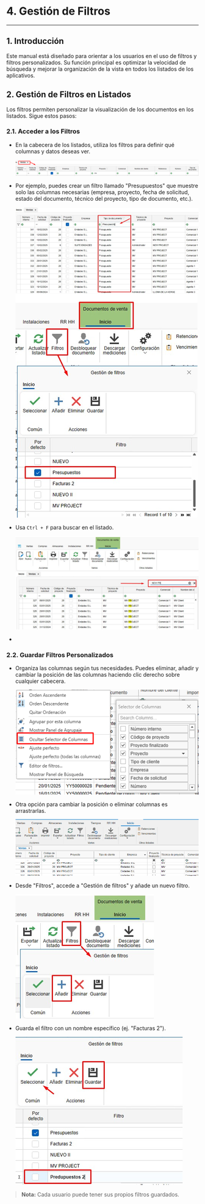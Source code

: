 # 4. Gestión de Filtros

<!-- ## Índice
1. [Introducción](#1-introducción)
2. [Gestión de Filtros en Listados](#2-gestión-de-filtros-en-listados)
   - [2.1. Acceder a los Filtros](#21-acceder-a-los-filtros)
   - [2.2. Guardar Filtros Personalizados](#22-guardar-filtros-personalizados) -->

---

## 1. Introducción
Este manual está diseñado para orientar a los usuarios en el uso de filtros y filtros personalizados. Su función principal es optimizar la velocidad de búsqueda y mejorar la organización de la vista en todos los listados de los aplicativos.

## 2. Gestión de Filtros en Listados
Los filtros permiten personalizar la visualización de los documentos en los listados. Sigue estos pasos:

### 2.1. Acceder a los Filtros
- En la cabecera de los listados, utiliza los filtros para definir qué columnas y datos deseas ver.

  ![Facturas](Imagenes/UT_Gestion_Filtros/cabecera.jpg)

- Por ejemplo, puedes crear un filtro llamado "Presupuestos" que muestre solo las columnas necesarias (empresa, proyecto, fecha de solicitud, estado del documento, técnico del proyecto, tipo de documento, etc.).

  ![Filtros](Imagenes/UT_Gestion_Filtros/filtros2.jpg)
  ![Filtros](Imagenes/UT_Gestion_Filtros/filtros.jpg)

- Usa `Ctrl + F` para buscar en el listado.

  ![Buscar](Imagenes/UT_Gestion_Filtros/buscar.jpg)

- 

### 2.2. Guardar Filtros Personalizados
- Organiza las columnas según tus necesidades. Puedes eliminar, añadir y cambiar la posición de las columnas haciendo clic derecho sobre cualquier cabecera.

  ![Organizar filtro](Imagenes/UT_Gestion_Filtros/organizar_filtro.jpg)

- Otra opción para cambiar la posición o eliminar columnas es arrastrarlas.

  ![Eliminar columnas](Imagenes/UT_Gestion_Filtros/eliminar_columnas.gif)

- Desde "Filtros", accede a "Gestión de filtros" y añade un nuevo filtro.

  ![Nuevo filtro](Imagenes/UT_Gestion_Filtros/nuevo_filtro.jpg)

- Guarda el filtro con un nombre específico (ej. "Facturas 2").

  ![Nuevo filtro](Imagenes/UT_Gestion_Filtros/nuevo_filtro2.jpg)

> **Nota:** Cada usuario puede tener sus propios filtros guardados.